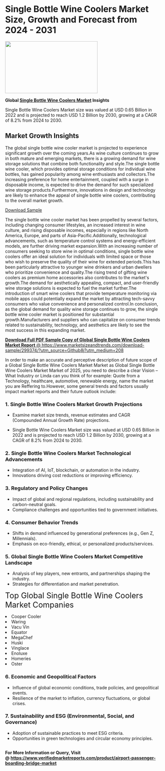 <H1>Single Bottle Wine Coolers Market Size, Growth and Forecast from 2024 - 2031</H1><img class="aligncenter size-medium wp-image-584254" src="https://thirdeyenews.in/wp-content/uploads/2024/09/Global-Market-Research-300x168.jpeg" alt="" width="300" height="168" /><p><strong>Global&nbsp;<a href="https://www.marketsizeandtrends.com/download-sample/299374/?utm_source=Github8j?utm_medium=208">Single Bottle Wine Coolers Market</a> Insights</strong></p><p>Single Bottle Wine Coolers Market size was valued at USD 0.65 Billion in 2022 and is projected to reach USD 1.2 Billion by 2030, growing at a CAGR of 8.2% from 2024 to 2030.</p><p><h2>Market Growth Insights</h2> <p>The global single bottle wine cooler market is projected to experience significant growth over the coming years.As wine culture continues to grow in both mature and emerging markets, there is a growing demand for wine storage solutions that combine both functionality and style.The single bottle wine cooler, which provides optimal storage conditions for individual wine bottles, has gained popularity among wine enthusiasts and collectors.The increasing preference for home entertainment, coupled with a surge in disposable income, is expected to drive the demand for such specialized wine storage products.Furthermore, innovations in design and technology are likely to enhance the appeal of single bottle wine coolers, contributing to the overall market growth.</p> <p><a href="#">Download Sample</a></p> <p>The single bottle wine cooler market has been propelled by several factors, including changing consumer lifestyles, an increased interest in wine culture, and rising disposable incomes, especially in regions like North America, Europe, and parts of Asia-Pacific.Additionally, technological advancements, such as temperature control systems and energy-efficient models, are further driving market expansion.With an increasing number of consumers seeking to store wine in optimal conditions, single bottle wine coolers offer an ideal solution for individuals with limited space or those who wish to preserve the quality of their wine for extended periods.This has been particularly attractive to younger wine drinkers and urban dwellers who prioritize convenience and quality.The rising trend of gifting wine coolers as premium home accessories also contributes to the market's growth.The demand for aesthetically appealing, compact, and user-friendly wine storage solutions is expected to fuel the market further.The introduction of smart wine coolers that provide temperature monitoring via mobile apps could potentially expand the market by attracting tech-savvy consumers who value convenience and personalized control.In conclusion, as the global demand for quality wine storage continues to grow, the single bottle wine cooler market is positioned for substantial growth.Manufacturers and suppliers who can capitalize on consumer trends related to sustainability, technology, and aesthetics are likely to see the most success in this expanding market.</p> <p><a href="#"></p><p><span class=""><strong>Download Full PDF Sample Copy of Global Single Bottle Wine Coolers Market Report</strong> @ <a href="https://www.marketsizeandtrends.com/download-sample/299374/?utm_source=Github8j?utm_medium=208" target="_blank">https://www.marketsizeandtrends.com/download-sample/299374/?utm_source=Github8j?utm_medium=208</a></span></p><p>In order to make an accurate and perceptive description of future scope of a Global&nbsp;Single Bottle Wine Coolers Market Market as Global&nbsp;Single Bottle Wine Coolers Market Market of 2025, you need to describe a clear Vision &ndash; What Industry or Linda can you think of for example: Quote from a Technology, healthcare, automotive, renewable energy, name the market you are Reffering to.However, some general trends and factors usually impact market reports and their future outlook include:</p><h3>1.&nbsp;<strong>Single Bottle Wine Coolers Market Growth Projections</strong></h3><ul><li>Examine market size trends, revenue estimates and CAGR (Compounded Annual Growth Rate) projections.</li><li><p>Single Bottle Wine Coolers Market size was valued at USD 0.65 Billion in 2022 and is projected to reach USD 1.2 Billion by 2030, growing at a CAGR of 8.2% from 2024 to 2030.</p></li></ul><h3>2.&nbsp;<strong>Single Bottle Wine Coolers Market Technological Advancements</strong></h3><ul><li>Integration of AI, IoT, blockchain, or automation in the industry.</li><li>Innovations driving cost reductions or improving efficiency.</li></ul><h3>3.&nbsp;<strong>Regulatory and Policy Changes</strong></h3><ul><li>Impact of global and regional regulations, including sustainability and carbon-neutral goals.</li><li>Compliance challenges and opportunities tied to government initiatives.</li></ul><h3>4.&nbsp;<strong>Consumer Behavior Trends</strong></h3><ul><li>Shifts in demand influenced by generational preferences (e.g., Gen Z, Millennials).</li><li>Emphasis on eco-friendly, ethical, or personalized products/services.</li></ul><h3>5.&nbsp;<strong>Global Single Bottle Wine Coolers Market Competitive Landscape</strong></h3><ul><li>Analysis of key players, new entrants, and partnerships shaping the industry.</li><li>Strategies for differentiation and market penetration.</li></ul><p data-pm-slice="1 1 []"><span style="color: inherit; font-family: inherit; font-size: 25px;">Top Global Single Bottle Wine Coolers Market Companies</span></p><div class="" data-test-id=""><p><li>Cooper Cooler</li><li> Waring</li><li> Vacu Vin</li><li> Equator</li><li> MegaChef</li><li> Huski</li><li> Vinglace</li><li> Enoluxe</li><li> Homeries</li><li> Oster</li></p></div><h3>6.&nbsp;<strong>Economic and Geopolitical Factors</strong></h3><ul><li>Influence of global economic conditions, trade policies, and geopolitical events.</li><li>Resilience of the market to inflation, currency fluctuations, or global crises.</li></ul><h3>7.&nbsp;<strong>Sustainability and ESG (Environmental, Social, and Governance)</strong></h3><ul><li>Adoption of sustainable practices to meet ESG criteria.</li><li>Opportunities in green technologies and circular economy principles.</li></ul><h2><strong style="font-size: 14px;">For More Information or Query, Visit @&nbsp;</strong><a style="background-color: #ffffff; font-size: 14px;" href="https://www.marketsizeandtrends.com/report/single-bottle-wine-coolers-market/" target="_blank">https://www.verifiedmarketreports.com/product/airport-passenger-boarding-bridge-market</a></h2>